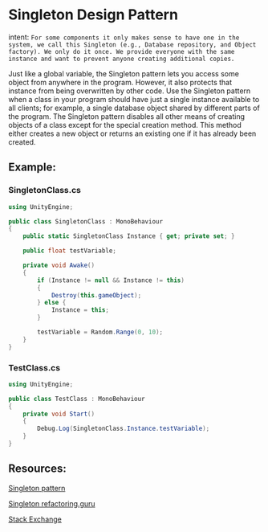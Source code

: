 # Singleton Design Pattern

intent: `For some components it only makes sense to have one in the system, we call this Singleton (e.g., Database repository, and Object factory). We only do it once. We provide everyone with the same instance and want to prevent anyone creating additional copies.`

Just like a global variable, the Singleton pattern lets you access some object from anywhere in the program. However, it also protects that instance from being overwritten by other code. Use the Singleton pattern when a class in your program should have just a single instance available to all clients; for example, a single database object shared by different parts of the program. The Singleton pattern disables all other means of creating objects of a class except for the special creation method. This method either creates a new object or returns an existing one if it has already been created.

## Example:

### SingletonClass.cs
```C#
using UnityEngine;

public class SingletonClass : MonoBehaviour
{
    public static SingletonClass Instance { get; private set; }

    public float testVariable;

    private void Awake()
    {
        if (Instance != null && Instance != this)
        {
            Destroy(this.gameObject);
        } else {
            Instance = this;
        }

        testVariable = Random.Range(0, 10);
    }
}
```

### TestClass.cs
```C#
using UnityEngine;

public class TestClass : MonoBehaviour
{
    private void Start()
    {
        Debug.Log(SingletonClass.Instance.testVariable);
    }
}

```


## Resources:
[Singleton pattern](https://en.wikipedia.org/wiki/Singleton_pattern)

[Singleton refactoring.guru](https://refactoring.guru/design-patterns/singleton)

[Stack Exchange](https://gamedev.stackexchange.com/questions/116009/in-unity-how-do-i-correctly-implement-the-singleton-pattern)
